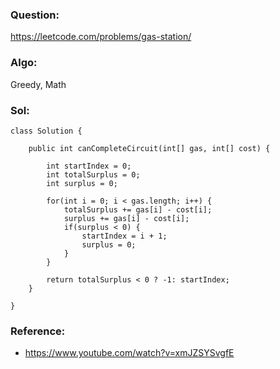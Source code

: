 ### Question:
https://leetcode.com/problems/gas-station/

### Algo:
Greedy, Math

### Sol:
```
class Solution {
    
    public int canCompleteCircuit(int[] gas, int[] cost) {
        
        int startIndex = 0;
        int totalSurplus = 0;
        int surplus = 0;
            
        for(int i = 0; i < gas.length; i++) {
            totalSurplus += gas[i] - cost[i];
            surplus += gas[i] - cost[i];
            if(surplus < 0) {
                startIndex = i + 1;
                surplus = 0;
            }
        }
        
        return totalSurplus < 0 ? -1: startIndex;
    }

}
```

### Reference:
- https://www.youtube.com/watch?v=xmJZSYSvgfE
